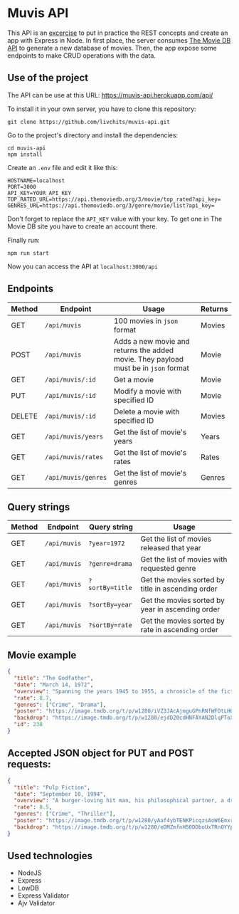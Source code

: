 # Muvis API

This API is an [excercise](https://github.com/undefinedschool/project-5-muvis-api) to put in practice the REST concepts and create an app with Express in Node. In first place, the server consumes [The Movie DB API](https://www.themoviedb.org/documentation/api) to generate a new database of movies. Then, the app expose some endpoints to make CRUD operations with the data.

## Use of the project

The API can be use at this URL: https://muvis-api.herokuapp.com/api/

To install it in your own server, you have to clone this repository:

`git clone https://github.com/livchits/muvis-api.git`

Go to the project's directory and install the dependencies:

```
cd muvis-api
npm install
```

Create an `.env` file and edit it like this:

```
HOSTNAME=localhost
PORT=3000
API_KEY=YOUR_API_KEY
TOP_RATED_URL=https://api.themoviedb.org/3/movie/top_rated?api_key=
GENRES_URL=https://api.themoviedb.org/3/genre/movie/list?api_key=
```

Don't forget to replace the `API_KEY` value with your key. To get one in The Movie DB site you have to create an account there.

Finally run:

`npm run start`

Now you can access the API at `localhost:3000/api`

## Endpoints

| Method | Endpoint            | Usage                                                                               | Returns |
| ------ | ------------------- | ----------------------------------------------------------------------------------- | ------- |
| GET    | `/api/muvis`        | 100 movies in `json` format                                                         | Movies  |
| POST   | `/api/muvis`        | Adds a new movie and returns the added movie. They payload must be in `json` format | Movie   |
| GET    | `/api/muvis/:id`    | Get a movie                                                                         | Movie   |
| PUT    | `/api/muvis/:id`    | Modify a movie with specified ID                                                    | Movie   |
| DELETE | `/api/muvis/:id`    | Delete a movie with specified ID                                                    | Movies  |
| GET    | `/api/muvis/years`  | Get the list of movie's years                                                       | Years   |
| GET    | `/api/muvis/rates`  | Get the list of movie's rates                                                       | Rates   |
| GET    | `/api/muvis/genres` | Get the list of movie's genres                                                      | Genres  |

## Query strings

| Method | Endpoint     | Query string    | Usage                                             |
| ------ | ------------ | --------------- | ------------------------------------------------- |
| GET    | `/api/muvis` | `?year=1972`    | Get the list of movies released that year         |
| GET    | `/api/muvis` | `?genre=drama`  | Get the list of movies with requested genre       |
| GET    | `/api/muvis` | `?sortBy=title` | Get the movies sorted by title in ascending order |
| GET    | `/api/muvis` | `?sortBy=year`  | Get the movies sorted by year in ascending order  |
| GET    | `/api/muvis` | `?sortBy=rate`  | Get the movies sorted by rate in ascending order  |

## Movie example

```json
{
  "title": "The Godfather",
  "date": "March 14, 1972",
  "overview": "Spanning the years 1945 to 1955, a chronicle of the fictional Italian-American Corleone crime family. When organized crime family patriarch, Vito Corleone barely survives an attempt on his life, his youngest son, Michael steps in to take care of the would-be killers, launching a campaign of bloody revenge.",
  "rate": 8.7,
  "genres": ["Crime", "Drama"],
  "poster": "https://image.tmdb.org/t/p/w1280/iVZ3JAcAjmguGPnRNfWFOtLHOuY.jpg",
  "backdrop": "https://image.tmdb.org/t/p/w1280/ejdD20cdHNFAYAN2DlqPToXKyzx.jpg",
  "id": 238
}
```

## Accepted JSON object for PUT and POST requests:

```json
{
  "title": "Pulp Fiction",
  "date": "September 10, 1994",
  "overview": "A burger-loving hit man, his philosophical partner, a drug-addled gangster's moll and a washed-up boxer converge in this sprawling, comedic crime caper. Their adventures unfurl in three stories that ingeniously trip back and forth in time.",
  "rate": 8.5,
  "genres": ["Crime", "Thriller"],
  "poster": "https://image.tmdb.org/t/p/w1280/yAaf4ybTENKPicqzsAoW6Emxrag.jpg",
  "backdrop": "https://image.tmdb.org/t/p/w1280/eDMZmfnH50DDboUxTRnOYYpE9aY.jpg"
}
```

## Used technologies

- NodeJS
- Express
- LowDB
- Express Validator
- Ajv Validator
